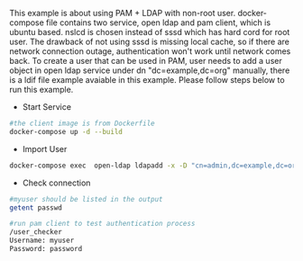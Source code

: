 This example is about using PAM + LDAP with non-root user. docker-compose file contains two service, open ldap and pam client, which is ubuntu based. nslcd is chosen instead of sssd which has hard cord for root user. The drawback of not using sssd is missing local cache, so if there are network connection outage, authentication won't work until network comes back. To create a user that can be used in PAM, user needs to add a user object in open ldap service under dn "dc=example,dc=org" manually, there is a ldif file example avaiable in this example. Please follow steps below to run this example.

* Start Service
```bash
#the client image is from Dockerfile
docker-compose up -d --build
```

* Import User
```bash
docker-compose exec  open-ldap ldapadd -x -D "cn=admin,dc=example,dc=org" -w admin -H ldap:// -f /workspace/ldif/user1.ldif
```

* Check connection
```bash
#myuser should be listed in the output
getent passwd

#run pam client to test authentication process
/user_checker
Username: myuser
Password: password
```

